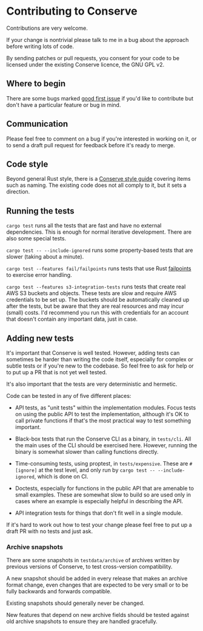 # Contributing to Conserve

Contributions are very welcome.

If your change is nontrivial please talk to me in a bug about the approach
before writing lots of code.

By sending patches or pull requests, you consent for your code to be licensed
under the existing Conserve licence, the GNU GPL v2.

## Where to begin

There are some bugs marked [good first issue][] if you'd like to contribute but
don't have a particular feature or bug in mind.

[good first issue]:
  https://github.com/sourcefrog/conserve/issues?q=is%3Aissue+is%3Aopen+label%3A%22good+first+issue%22

## Communication

Please feel free to comment on a bug if you're interested in working on it, or
to send a draft pull request for feedback before it's ready to merge.

## Code style

Beyond general Rust style, there is a [Conserve style guide](doc/style.md)
covering items such as naming. The existing code does not all comply to it, but
it sets a direction.

## Running the tests

`cargo test` runs all the tests that are fast and have no external dependencies.
This is enough for normal iterative development. There are also some special tests.

`cargo test -- --include-ignored` runs some property-based tests that are slower (taking about a minute).

`cargo test --features fail/failpoints` runs tests that use Rust [failpoints](https://docs.rs/fail/) to exercise error handling.

`cargo test --features s3-integration-tests` runs tests that create real AWS S3 buckets and objects. These tests are slow and require AWS credentials to be set up. The buckets should be automatically cleaned up after the tests, but be aware that they are real resources and may incur (small) costs. I'd recommend you run this with credentials for an account that doesn't contain any important data, just in case.

## Adding new tests

It's important that Conserve is well tested. However, adding tests can sometimes
be harder than writing the code itself, especially for complex or subtle tests
or if you're new to the codebase. So feel free to ask for help or to put up a PR
that is not yet well tested.

It's also important that the tests are very deterministic and hermetic.

Code can be tested in any of five different places:

- API tests, as "unit tests" within the implementation modules. Focus tests on
  using the public API to test the implementation, although it's OK to call
  private functions if that's the most practical way to test something important.

- Black-box tests that run the Conserve CLI as a binary, in `tests/cli`. All the
  main uses of the CLI should be exercised here. However, running the binary is
  somewhat slower than calling functions directly.

- Time-consuming tests, using proptest, in `tests/expensive`. These are
  `#[ignore]` at the test level, and only run by
  `cargo test -- --include-ignored`, which is done on CI.

- Doctests, especially for functions in the public API that are amenable to
  small examples. These are somewhat slow to build so are used only in cases
  where an example is especially helpful in describing the API.

- API integration tests for things that don't fit well in a single module.

If it's hard to work out how to test your change please feel free to put up a
draft PR with no tests and just ask.

### Archive snapshots

There are some snapshots in `testdata/archive` of archives written by previous
versions of Conserve, to test cross-version compatibility.

A new snapshot should be added in every release that makes an archive format
change, even changes that are expected to be very small or to be fully backwards
and forwards compatible.

Existing snapshots should generally never be changed.

New features that depend on new archive fields should be tested against old
archive snapshots to ensure they are handled gracefully.
